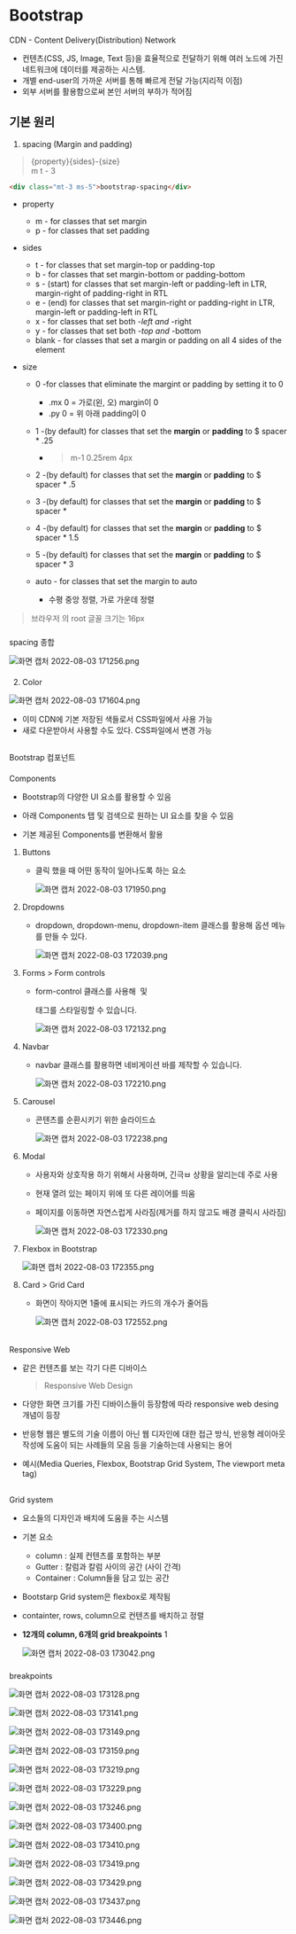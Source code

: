 # Bootstrap


CDN - Content Delivery(Distribution) Network

-   컨텐츠(CSS, JS, Image, Text 등)을 효율적으로 전달하기 위해 여러 노드에 가진 네트워크에 데이터를 제공하는 시스템.
-   개별 end-user의 가까운 서버를 통해 빠르게 전달 가능(지리적 이점)
-   외부 서버를 활용함으로써 본인 서버의 부하가 적어짐



## 기본 원리

1. spacing (Margin and padding)

> {property}{sides}-{size}  
> m t - 3

```html
<div class="mt-3 ms-5">bootstrap-spacing</div>
```

-   property
    
    -   m - for classes that set margin
    -   p - for classes that set padding
-   sides
    
    -   t - for classes that set margin-top or padding-top
    -   b - for classes that set margin-bottom or padding-bottom
    -   s - (start) for classes that set margin-left or padding-left in LTR, margin-right of padding-right in RTL
    -   e - (end) for classes that set margin-right or padding-right in LTR, margin-left or padding-left in RTL
    -   x - for classes that set both _-left and_ -right
    -   y - for classes that set both _-top and_ -bottom
    -   blank - for classes that set a margin or padding on all 4 sides of the element
-   size
    
    -   0 -for classes that eliminate the margint or padding by setting it to 0
        -   .mx 0 = 가로(왼, 오) margin이 0
        -   .py 0 = 위 아래 padding이 0
    -   1 -(by default) for classes that set the **margin** or **padding** to $ spacer * .25
        -   > m-1 0.25rem 4px
            
    -   2 -(by default) for classes that set the **margin** or **padding** to $ spacer * .5
    -   3 -(by default) for classes that set the **margin** or **padding** to $ spacer *
    -   4 -(by default) for classes that set the **margin** or **padding** to $ spacer * 1.5
    -   5 -(by default) for classes that set the **margin** or **padding** to $ spacer * 3
    -   auto - for classes that set the margin to auto
        -   수평 중앙 정렬, 가로 가운데 정렬

> 브라우저 의 root 글꼴 크기는 16px

##### 

spacing 종합

![화면 캡처 2022-08-03 171256.png](app://local/C:/Users/SSAFY/Desktop/TIL/study/web_class_assets/aacdf548a64e3f68731843e00e918009aac4c3be.png?1661988901875)

#### 

2. Color

![화면 캡처 2022-08-03 171604.png](app://local/C:/Users/SSAFY/Desktop/TIL/study/web_class_assets/88b52b6e6e60e79fae8d2f4a06253ebacbea2e7b.png?1661988901875)

-   이미 CDN에 기본 저장된 색들로서 CSS파일에서 사용 가능
-   새로 다운받아서 사용할 수도 있다. CSS파일에서 변경 가능

## 

Bootstrap 컴포넌트

#### 

Components

-   Bootstrap의 다양한 UI 요소를 활용할 수 있음
    
-   아래 Components 탭 및 검색으로 원하는 UI 요소를 찾을 수 있음
    
-   기본 제공된 Components를 변환해서 활용
    

1.  Buttons
    
    -   클릭 했을 때 어떤 동작이 일어나도록 하는 요소
        
        ![화면 캡처 2022-08-03 171950.png](app://local/C:/Users/SSAFY/Desktop/TIL/study/web_class_assets/1bb36d4973e7088090c45863fa562cbcea8b4489.png?1661988901813)
        
2.  Dropdowns
    
    -   dropdown, dropdown-menu, dropdown-item 클래스를 활용해 옵션 메뉴를 만들 수 있다.
        
        ![화면 캡처 2022-08-03 172039.png](app://local/C:/Users/SSAFY/Desktop/TIL/study/web_class_assets/f2b876ee385a0b17112333ed94a4e63b0f8f07af.png?1661988901906)
        
3.  Forms > Form controls
    
    -   form-control 클래스를 사용해  및
        
        태그를 스타일링할 수 있습니다.
        
        ![화면 캡처 2022-08-03 172132.png](app://local/C:/Users/SSAFY/Desktop/TIL/study/web_class_assets/e699511a6736d3e028cf5655ef9f6cd8db9be52c.png?1661988901891)
        
4.  Navbar
    
    -   navbar 클래스를 활용하면 네비게이션 바를 제작할 수 있습니다.
        
        ![화면 캡처 2022-08-03 172210.png](app://local/C:/Users/SSAFY/Desktop/TIL/study/web_class_assets/0a7e3fea65124a06e1923d599cb98718a911a3e2.png?1661988901813)
        
5.  Carousel
    
    -   콘텐츠를 순환시키기 위한 슬라이드쇼
        
        ![화면 캡처 2022-08-03 172238.png](app://local/C:/Users/SSAFY/Desktop/TIL/study/web_class_assets/ddd39c5821bf837d9ea6125242a81bff088a1972.png?1661988901891)
        
6.  Modal
    
    -   사용자와 상호작용 하기 위해서 사용하며, 긴극ㅂ 상황을 알리는데 주로 사용
        
    -   현재 열려 있는 페이지 위에 또 다른 레이어를 띄움
        
    -   페이지를 이동하면 자연스럽게 사라짐(제거를 하지 않고도 배경 클릭시 사라짐)
        
        ![화면 캡처 2022-08-03 172330.png](app://local/C:/Users/SSAFY/Desktop/TIL/study/web_class_assets/bd96fe5fa4831478b6fd5a9433eeb20973ff5811.png?1661988901891)
        
7.  Flexbox in Bootstrap
    
    ![화면 캡처 2022-08-03 172355.png](app://local/C:/Users/SSAFY/Desktop/TIL/study/web_class_assets/52d8103f8a9ca949fa1cb5717a2eb2d21f07b00c.png?1661988901844)
    
8.  Card > Grid Card
    
    -   화면이 작아지면 1줄에 표시되는 카드의 개수가 줄어듬
        
        ![화면 캡처 2022-08-03 172552.png](app://local/C:/Users/SSAFY/Desktop/TIL/study/web_class_assets/e3812efe9d773b3879b09fb7e6965e1b490de6b0.png?1661988901891)
        

###### 

Responsive Web

-   같은 컨텐츠를 보는 각기 다른 디바이스
    
    > Responsive Web Design
    
-   다양한 화면 크기를 가진 디바이스들이 등장함에 따라 responsive web desing 개념이 등장
    
-   반응형 웹은 별도의 기술 이름이 아닌 웹 디자인에 대한 접근 방식, 반응형 레이아웃 작성에 도움이 되는 사례들의 모음 등을 기술하는데 사용되는 용어
    
-   예시(Media Queries, Flexbox, Bootstrap Grid System, The viewport meta tag)
    

## 

Grid system

-   요소들의 디자인과 배치에 도움을 주는 시스템
    
-   기본 요소
    
    -   column : 실제 컨텐츠를 포함하는 부분
    -   Gutter : 칼럼과 칼럼 사이의 공간 (사이 간격)
    -   Container : Column들을 담고 있는 공간
-   Bootstarp Grid system은 flexbox로 제작됨
    
-   containter, rows, column으로 컨텐츠를 배치하고 정렬
    
-   **12개의 column, 6개의 grid breakpoints** 1
    
    ![화면 캡처 2022-08-03 173042.png](app://local/C:/Users/SSAFY/Desktop/TIL/study/web_class_assets/3e7df16e8987f1beadee81f9a3a6bc57116bc85b.png?1661988901828)
    

##### 

breakpoints

![화면 캡처 2022-08-03 173128.png](app://local/C:/Users/SSAFY/Desktop/TIL/study/web_class_assets/62f558ccefb11377961f59d75ccb858dda68d867.png?1661988901860)

![화면 캡처 2022-08-03 173141.png](app://local/C:/Users/SSAFY/Desktop/TIL/study/web_class_assets/bf2937ec939e65f1ebe9428c52421cefb11d65e8.png?1661988901891)

![화면 캡처 2022-08-03 173149.png](app://local/C:/Users/SSAFY/Desktop/TIL/study/web_class_assets/fd087c58a8b1568446078243ac64be2e309f1bc9.png?1661988901906)

![화면 캡처 2022-08-03 173159.png](app://local/C:/Users/SSAFY/Desktop/TIL/study/web_class_assets/0a71259a53bdc01684760fefa2724082e2d230ce.png?1661988901797)

![화면 캡처 2022-08-03 173219.png](app://local/C:/Users/SSAFY/Desktop/TIL/study/web_class_assets/9b66b54478c7c88f7510bc754d7724be698c06a2.png?1661988901875)

![화면 캡처 2022-08-03 173229.png](app://local/C:/Users/SSAFY/Desktop/TIL/study/web_class_assets/d2a2708d90abba54381c6851e07d7b7b3c4b24af.png?1661988901891)

![화면 캡처 2022-08-03 173246.png](app://local/C:/Users/SSAFY/Desktop/TIL/study/web_class_assets/129ffe9d46bc2552b7960cbfce24d86449b58e09.png?1661988901813)

![화면 캡처 2022-08-03 173400.png](app://local/C:/Users/SSAFY/Desktop/TIL/study/web_class_assets/73f1b0d2259f4f46b1c05f185947adf64680a7aa.png?1661988901860)

![화면 캡처 2022-08-03 173410.png](app://local/C:/Users/SSAFY/Desktop/TIL/study/web_class_assets/4e1520744d347156409b912de60f48baeb37d607.png?1661988901828)

![화면 캡처 2022-08-03 173419.png](app://local/C:/Users/SSAFY/Desktop/TIL/study/web_class_assets/40f1503365044e5b0a978abe7cc43cb709c8ff7a.png?1661988901828)

![화면 캡처 2022-08-03 173429.png](app://local/C:/Users/SSAFY/Desktop/TIL/study/web_class_assets/a5f26dde9813dd0527676e5973f26834773b799c.png?1661988901875)

![화면 캡처 2022-08-03 173437.png](app://local/C:/Users/SSAFY/Desktop/TIL/study/web_class_assets/1a90e33695aba324429f7c21bac5e6ddd08cfc09.png?1661988901813)

![화면 캡처 2022-08-03 173446.png](app://local/C:/Users/SSAFY/Desktop/TIL/study/web_class_assets/8d1de6560db9085ca99c79f0e6b163d9e693992f.png?1661988901875)